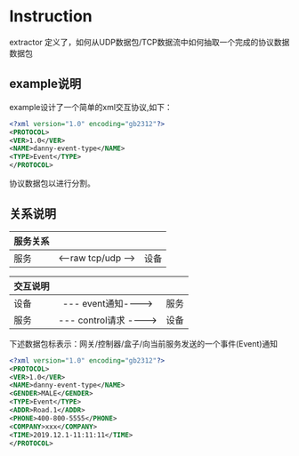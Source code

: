 # Instruction

extractor 定义了，如何从UDP数据包/TCP数据流中如何抽取一个完成的协议数据数据包

## example说明

example设计了一个简单的xml交互协议,如下：

```xml
<?xml version="1.0" encoding="gb2312"?>
<PROTOCOL>
<VER>1.0</VER>
<NAME>danny-event-type</NAME>
<TYPE>Event</TYPE>
</PROTOCOL>
```

协议数据包以</PROTOCOL>进行分割。

## 关系说明

| 服务关系|||
| -------------| :-------------:|  -------------|
|服务|<--raw tcp/udp -->|设备|

|交互说明|||
|--------|:--------:|--------|
|设备|--- event通知---->|服务|
|服务|--- control请求 ---->|设备|

下述数据包标表示：网关/控制器/盒子/向当前服务发送的一个事件(Event)通知

```xml
<?xml version="1.0" encoding="gb2312"?>
<PROTOCOL>
<VER>1.0</VER>
<NAME>danny-event-type</NAME>
<GENDER>MALE</GENDER>
<TYPE>Event</TYPE>
<ADDR>Road.1</ADDR>
<PHONE>400-800-5555</PHONE>
<COMPANY>xxx</COMPANY>
<TIME>2019.12.1-11:11:11</TIME>
</PROTOCOL>
```
